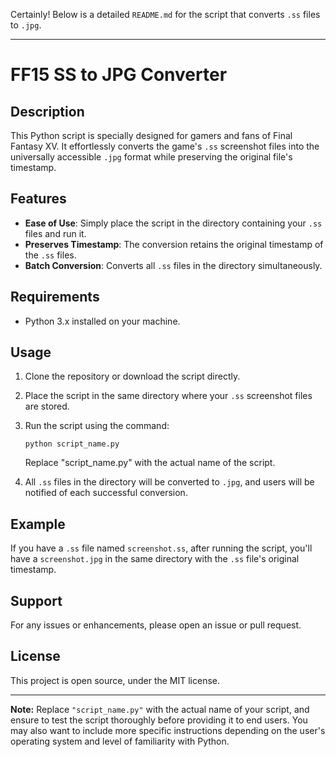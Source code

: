 Certainly! Below is a detailed `README.md` for the script that converts `.ss` files to `.jpg`.

---

# FF15 SS to JPG Converter

## Description

This Python script is specially designed for gamers and fans of Final Fantasy XV. It effortlessly converts the game's `.ss` screenshot files into the universally accessible `.jpg` format while preserving the original file's timestamp.

## Features

- **Ease of Use**: Simply place the script in the directory containing your `.ss` files and run it.
- **Preserves Timestamp**: The conversion retains the original timestamp of the `.ss` files.
- **Batch Conversion**: Converts all `.ss` files in the directory simultaneously.

## Requirements

- Python 3.x installed on your machine.

## Usage

1. Clone the repository or download the script directly.
2. Place the script in the same directory where your `.ss` screenshot files are stored.
3. Run the script using the command:
   ```shell
   python script_name.py
   ```
   Replace "script_name.py" with the actual name of the script.

4. All `.ss` files in the directory will be converted to `.jpg`, and users will be notified of each successful conversion.

## Example

If you have a `.ss` file named `screenshot.ss`, after running the script, you'll have a `screenshot.jpg` in the same directory with the `.ss` file's original timestamp.

## Support

For any issues or enhancements, please open an issue or pull request.

## License

This project is open source, under the MIT license.

---

**Note:** Replace `"script_name.py"` with the actual name of your script, and ensure to test the script thoroughly before providing it to end users. You may also want to include more specific instructions depending on the user's operating system and level of familiarity with Python.
